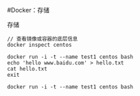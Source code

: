 #Docker：存储

存储
```
// 查看镜像或容器的底层信息
docker inspect centos
```
```
docker run -i -t --name test1 centos bash
echo 'hello www.baidu.com' > hello.txt
cat hello.txt
exit
```
```
docker run -i -t --name test1 centos bash
```
